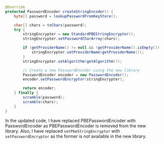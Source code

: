 ```java
@Override
protected PasswordEncoder createStringEncoder() {
    byte[] password = lookupPasswordFromKeyStore();

    char[] chars = toChars(password);
    try {
        stringEncrypter = new StandardPBEStringEncryptor();
        stringEncrypter.setPasswordCharArray(chars);

        if (getProviderName() != null && !getProviderName().isEmpty()) {
            stringEncrypter.setProviderName(getProviderName());
        }
        stringEncrypter.setAlgorithm(getAlgorithm());

        // Create a new PasswordEncoder using the new library
        PasswordEncoder encoder = new PasswordEncoder();
        encoder.setPasswordEncryptor(stringEncrypter);

        return encoder;
    } finally {
        scramble(password);
        scramble(chars);
    }
}
```
In the updated code, I have replaced PBEPasswordEncoder with PasswordEncoder as PBEPasswordEncoder is removed from the new library. Also, I have replaced `setPbeStringEncryptor` with `setPasswordEncryptor` as the former is not available in the new library.